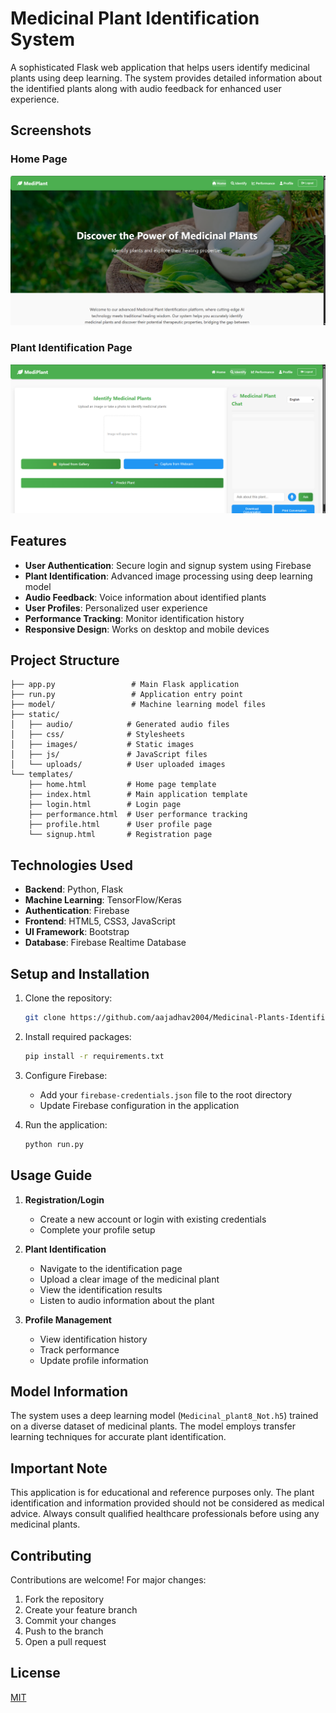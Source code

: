 # Medicinal Plant Identification System

A sophisticated Flask web application that helps users identify medicinal plants using deep learning. The system provides detailed information about the identified plants along with audio feedback for enhanced user experience.

## Screenshots

### Home Page

![Home Page](Home.png)

### Plant Identification Page

![Identification Page](Identify.png)

## Features

- **User Authentication**: Secure login and signup system using Firebase
- **Plant Identification**: Advanced image processing using deep learning model
- **Audio Feedback**: Voice information about identified plants
- **User Profiles**: Personalized user experience
- **Performance Tracking**: Monitor identification history
- **Responsive Design**: Works on desktop and mobile devices

## Project Structure

```
├── app.py                 # Main Flask application
├── run.py                 # Application entry point
├── model/                 # Machine learning model files
├── static/
│   ├── audio/            # Generated audio files
│   ├── css/              # Stylesheets
│   ├── images/           # Static images
│   ├── js/               # JavaScript files
│   └── uploads/          # User uploaded images
└── templates/
    ├── home.html         # Home page template
    ├── index.html        # Main application template
    ├── login.html        # Login page
    ├── performance.html  # User performance tracking
    ├── profile.html      # User profile page
    └── signup.html       # Registration page
```

## Technologies Used

- **Backend**: Python, Flask
- **Machine Learning**: TensorFlow/Keras
- **Authentication**: Firebase
- **Frontend**: HTML5, CSS3, JavaScript
- **UI Framework**: Bootstrap
- **Database**: Firebase Realtime Database

## Setup and Installation

1. Clone the repository:

   ```bash
   git clone https://github.com/aajadhav2004/Medicinal-Plants-Identification-1.git
   ```

2. Install required packages:

   ```bash
   pip install -r requirements.txt
   ```

3. Configure Firebase:

   - Add your `firebase-credentials.json` file to the root directory
   - Update Firebase configuration in the application

4. Run the application:
   ```bash
   python run.py
   ```

## Usage Guide

1. **Registration/Login**

   - Create a new account or login with existing credentials
   - Complete your profile setup

2. **Plant Identification**

   - Navigate to the identification page
   - Upload a clear image of the medicinal plant
   - View the identification results
   - Listen to audio information about the plant

3. **Profile Management**
   - View identification history
   - Track performance
   - Update profile information

## Model Information

The system uses a deep learning model (`Medicinal_plant8_Not.h5`) trained on a diverse dataset of medicinal plants. The model employs transfer learning techniques for accurate plant identification.

## Important Note

This application is for educational and reference purposes only. The plant identification and information provided should not be considered as medical advice. Always consult qualified healthcare professionals before using any medicinal plants.

## Contributing

Contributions are welcome! For major changes:

1. Fork the repository
2. Create your feature branch
3. Commit your changes
4. Push to the branch
5. Open a pull request

## License

[MIT](https://choosealicense.com/licenses/mit/)
